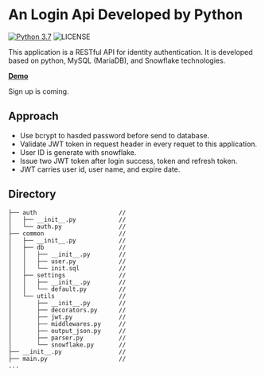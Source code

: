 # An Login Api Developed by Python

[![Python 3.7](https://img.shields.io/badge/python-3.7-blue.svg)](https://www.python.org/downloads/release/python-370/)
![LICENSE](https://shields.io/badge/license-MIT-green)

This application is a RESTful API for identity authentication. It is developed based on python, MySQL (MariaDB), and Snowflake technologies.

[**Demo**](https://larrylx.com/about)

Sign up is coming.

## Approach
- Use bcrypt to hasded password before send to database.
- Validate JWT token in request header in every requet to this application.
- User ID is generate with snowflake.
- Issue two JWT token after login success, token and refresh token.
- JWT carries user id, user name, and expire date.

## Directory

```
├── auth                       //
│   ├── __init__.py            //
│   └── auth.py                //
├── common                     //
│   ├── __init__.py            //
│   ├── db                     //
│   │   ├── __init__.py        //
│   │   ├── user.py            //
│   │   └── init.sql           //
│   ├── settings               //
│   │   ├── __init__.py        //
│   │   └── default.py         //
│   └── utils                  //
│       ├── __init__.py        //
│       ├── decorators.py      //
│       ├── jwt.py             //
│       ├── middlewares.py     //
│       ├── output_json.py     //
│       ├── parser.py          //
│       └── snowflake.py       //
├── __init__.py                //
├── main.py                    //
...
```
